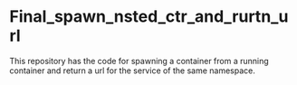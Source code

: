 # Final_spawn_nsted_ctr_and_rurtn_url
This repository has the code for spawning a container from a running container and return a url for the service of the same namespace.
